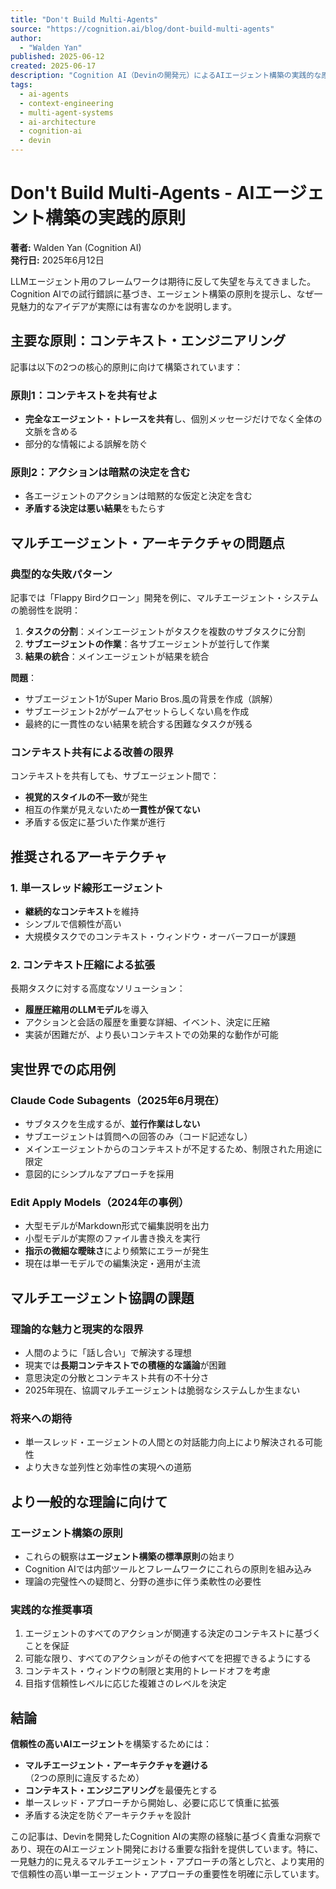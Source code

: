 ```yaml
---
title: "Don't Build Multi-Agents"
source: "https://cognition.ai/blog/dont-build-multi-agents"
author:
  - "Walden Yan"
published: 2025-06-12
created: 2025-06-17
description: "Cognition AI（Devinの開発元）によるAIエージェント構築の実践的な原則について。マルチエージェント・アーキテクチャが抱える根本的な問題と、コンテキスト・エンジニアリングに基づく単一エージェント・アプローチの重要性を解説。"
tags:
  - ai-agents
  - context-engineering
  - multi-agent-systems
  - ai-architecture
  - cognition-ai
  - devin
---
```


# Don't Build Multi-Agents - AIエージェント構築の実践的原則

**著者:** Walden Yan (Cognition AI)  
**発行日:** 2025年6月12日

LLMエージェント用のフレームワークは期待に反して失望を与えてきました。Cognition AIでの試行錯誤に基づき、エージェント構築の原則を提示し、なぜ一見魅力的なアイデアが実際には有害なのかを説明します。

## 主要な原則：コンテキスト・エンジニアリング

記事は以下の2つの核心的原則に向けて構築されています：

### 原則1：コンテキストを共有せよ

- **完全なエージェント・トレースを共有**し、個別メッセージだけでなく全体の文脈を含める
- 部分的な情報による誤解を防ぐ

### 原則2：アクションは暗黙の決定を含む

- 各エージェントのアクションは暗黙的な仮定と決定を含む
- **矛盾する決定は悪い結果**をもたらす

## マルチエージェント・アーキテクチャの問題点

### 典型的な失敗パターン

記事では「Flappy Birdクローン」開発を例に、マルチエージェント・システムの脆弱性を説明：

1. **タスクの分割**：メインエージェントがタスクを複数のサブタスクに分割
2. **サブエージェントの作業**：各サブエージェントが並行して作業
3. **結果の統合**：メインエージェントが結果を統合

**問題**：

- サブエージェント1がSuper Mario Bros.風の背景を作成（誤解）
- サブエージェント2がゲームアセットらしくない鳥を作成
- 最終的に一貫性のない結果を統合する困難なタスクが残る

### コンテキスト共有による改善の限界

コンテキストを共有しても、サブエージェント間で：

- **視覚的スタイルの不一致**が発生
- 相互の作業が見えないため**一貫性が保てない**
- 矛盾する仮定に基づいた作業が進行

## 推奨されるアーキテクチャ

### 1. 単一スレッド線形エージェント

- **継続的なコンテキスト**を維持
- シンプルで信頼性が高い
- 大規模タスクでのコンテキスト・ウィンドウ・オーバーフローが課題

### 2. コンテキスト圧縮による拡張

長期タスクに対する高度なソリューション：

- **履歴圧縮用のLLMモデル**を導入
- アクションと会話の履歴を重要な詳細、イベント、決定に圧縮
- 実装が困難だが、より長いコンテキストでの効果的な動作が可能

## 実世界での応用例

### Claude Code Subagents（2025年6月現在）

- サブタスクを生成するが、**並行作業はしない**
- サブエージェントは質問への回答のみ（コード記述なし）
- メインエージェントからのコンテキストが不足するため、制限された用途に限定
- 意図的にシンプルなアプローチを採用

### Edit Apply Models（2024年の事例）

- 大型モデルがMarkdown形式で編集説明を出力
- 小型モデルが実際のファイル書き換えを実行
- **指示の微細な曖昧さ**により頻繁にエラーが発生
- 現在は単一モデルでの編集決定・適用が主流

## マルチエージェント協調の課題

### 理論的な魅力と現実的な限界

- 人間のように「話し合い」で解決する理想
- 現実では**長期コンテキストでの積極的な議論**が困難
- 意思決定の分散とコンテキスト共有の不十分さ
- 2025年現在、協調マルチエージェントは脆弱なシステムしか生まない

### 将来への期待

- 単一スレッド・エージェントの人間との対話能力向上により解決される可能性
- より大きな並列性と効率性の実現への道筋

## より一般的な理論に向けて

### エージェント構築の原則

- これらの観察は**エージェント構築の標準原則**の始まり
- Cognition AIでは内部ツールとフレームワークにこれらの原則を組み込み
- 理論の完璧性への疑問と、分野の進歩に伴う柔軟性の必要性

### 実践的な推奨事項

1. エージェントのすべてのアクションが関連する決定のコンテキストに基づくことを保証
2. 可能な限り、すべてのアクションがその他すべてを把握できるようにする
3. コンテキスト・ウィンドウの制限と実用的トレードオフを考慮
4. 目指す信頼性レベルに応じた複雑さのレベルを決定

## 結論

**信頼性の高いAIエージェント**を構築するためには：

- **マルチエージェント・アーキテクチャを避ける**（2つの原則に違反するため）
- **コンテキスト・エンジニアリング**を最優先とする
- 単一スレッド・アプローチから開始し、必要に応じて慎重に拡張
- 矛盾する決定を防ぐアーキテクチャを設計

この記事は、Devinを開発したCognition AIの実際の経験に基づく貴重な洞察であり、現在のAIエージェント開発における重要な指針を提供しています。特に、一見魅力的に見えるマルチエージェント・アプローチの落とし穴と、より実用的で信頼性の高い単一エージェント・アプローチの重要性を明確に示しています。
